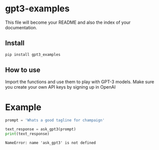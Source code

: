 gpt3-examples
================

<!-- WARNING: THIS FILE WAS AUTOGENERATED! DO NOT EDIT! -->

This file will become your README and also the index of your
documentation.

## Install

``` sh
pip install gpt3_examples
```

## How to use

Import the functions and use them to play with GPT-3 models. Make sure
you create your own API keys by signing up in OpenAI

# Example

``` python
prompt = 'Whats a good tagline for champaign'

text_response = ask_gpt3(prompt)
print(text_response)
```

    NameError: name 'ask_gpt3' is not defined
